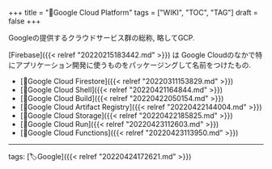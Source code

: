 +++
title = "📝Google Cloud Platform"
tags = ["WIKI", "TOC", "TAG"]
draft = false
+++

Googleの提供するクラウドサービス群の総称, 略してGCP.

[Firebase]({{< relref "20220215183442.md" >}}) は Google Cloudのなかで特にアプリケーション開発に使うものをパッケージングして名前をつけたもの.

-   [📝Google Cloud Firestore]({{< relref "20220311153829.md" >}})
-   [📝Google Cloud Shell]({{< relref "20220421164844.md" >}})
-   [📝Google Cloud Build]({{< relref "20220422050154.md" >}})
-   [📝Google Cloud Artifact Registry]({{< relref "20220422144004.md" >}})
-   [📝Google Cloud Storage]({{< relref "20220422185825.md" >}})
-   [📝Google Cloud Run]({{< relref "20220423112603.md" >}})
-   [📝Google Cloud Functions]({{< relref "20220423113950.md" >}})

---

tags: [🏷Google]({{< relref "20220424172621.md" >}})
